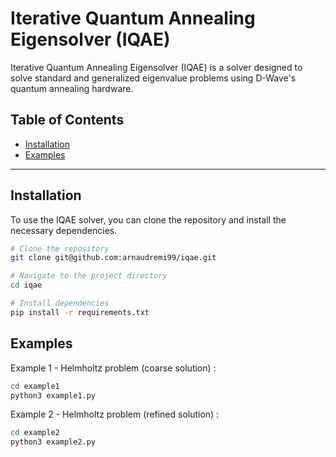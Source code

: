 # Iterative Quantum Annealing Eigensolver (IQAE)

Iterative Quantum Annealing Eigensolver (IQAE) is a solver designed to solve standard and generalized eigenvalue problems using D-Wave's quantum annealing hardware.

## Table of Contents
- [Installation](#installation)
- [Examples](#examples)
---

## Installation
To use the IQAE solver, you can clone the repository and install the necessary dependencies.

```bash
# Clone the repository
git clone git@github.com:arnaudremi99/iqae.git

# Navigate to the project directory
cd iqae

# Install dependencies
pip install -r requirements.txt
```

## Examples
Example 1 - Helmholtz problem (coarse solution) :
```bash
cd example1
python3 example1.py
```

Example 2 - Helmholtz problem (refined solution) :
```bash
cd example2
python3 example2.py
```



